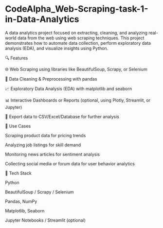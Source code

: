 # CodeAlpha_Web-Scraping-task-1-in-Data-Analytics
A data analytics project focused on extracting, cleaning, and analyzing real-world data from the web using web scraping techniques.
This project demonstrates how to automate data collection, perform exploratory data analysis (EDA), and visualize insights using Python.

🔍 Features

🌐 Web Scraping using libraries like BeautifulSoup, Scrapy, or Selenium

🧼 Data Cleaning & Preprocessing with pandas

📈 Exploratory Data Analysis (EDA) with matplotlib and seaborn

📊 Interactive Dashboards or Reports (optional, using Plotly, Streamlit, or Jupyter)

💾 Export data to CSV/Excel/Database for further analysis

🧠 Use Cases

Scraping product data for pricing trends

Analyzing job listings for skill demand

Monitoring news articles for sentiment analysis

Collecting social media or forum data for user behavior analytics

🚀 Tech Stack

Python

BeautifulSoup / Scrapy / Selenium

Pandas, NumPy

Matplotlib, Seaborn

Jupyter Notebooks / Streamlit (optional)
